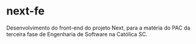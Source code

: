 # next-fe
Desenvolvimento do front-end do projeto Next, para a matéria do PAC da terceira fase de Engenharia de Software na Católica SC.
